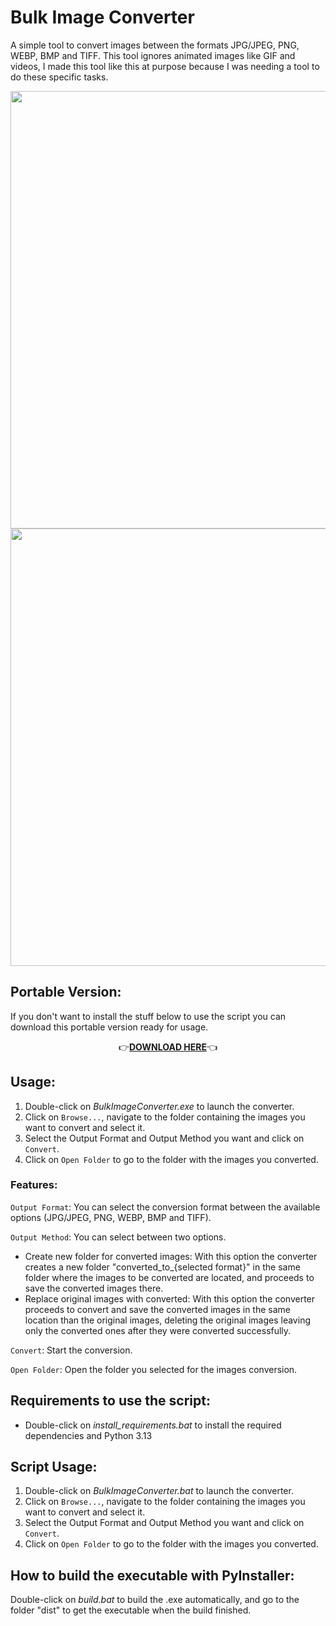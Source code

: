 # Bulk Image Converter
A simple tool to convert images between the formats JPG/JPEG, PNG, WEBP, BMP and TIFF. This tool ignores animated images like GIF and videos, I made this tool like this at purpose because I was needing a tool to do these specific tasks.

<img src="https://files.catbox.moe/3bx7he.png" width="700"/>

<img src="https://files.catbox.moe/x3r9ik.png" width="700"/>


## Portable Version:
If you don't want to install the stuff below to use the script you can download this portable version ready for usage.


<p align="center">
  👉<a href="https://www.mediafire.com/file/nmnnzhoipw73b4d/BulkImageConverter.7z/file"><strong>DOWNLOAD HERE</strong></a>👈
</p>


## Usage:

1. Double-click on _BulkImageConverter.exe_ to launch the converter.
2. Click on `Browse...`, navigate to the folder containing the images you want to convert and select it.
3. Select the Output Format and Output Method you want and click on `Convert`.
4. Click on `Open Folder` to go to the folder with the images you converted.




### Features:

`Output Format`: You can select the conversion format between the available options (JPG/JPEG, PNG, WEBP, BMP and TIFF).

`Output Method`: You can select between two options.

- Create new folder for converted images: With this option the converter creates a new folder "converted_to_{selected format}" in the same folder where the images to be converted are located, and proceeds to save the converted images there.
- Replace original images with converted: With this option the converter proceeds to convert and save the converted images in the same location than the original images, deleting the original images leaving only the converted ones after they were converted successfully.

`Convert`: Start the conversion.

`Open Folder`: Open the folder you selected for the images conversion.





## Requirements to use the script:


  - Double-click on _install_requirements.bat_ to install the required dependencies and Python 3.13
  
  
## Script Usage:

1. Double-click on _BulkImageConverter.bat_ to launch the converter.
2. Click on `Browse...`, navigate to the folder containing the images you want to convert and select it.
3. Select the Output Format and Output Method you want and click on `Convert`.
4. Click on `Open Folder` to go to the folder with the images you converted.


## How to build the executable with PyInstaller:

Double-click on _build.bat_ to build the .exe automatically, and go to the folder "dist" to get the executable when the build finished.


